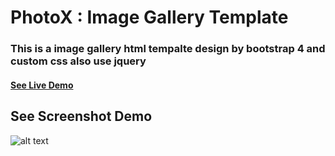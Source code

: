 # PhotoX : Image Gallery Template
### This is a image gallery html tempalte design by bootstrap 4 and custom css also use jquery

#### <a href="https://sahadatsays.github.io/photo-x-template/">See Live Demo</a>


## See Screenshot Demo

![alt text](https://raw.githubusercontent.com/sahadatsays/photo-x-template/master/template%20screen.jpg)